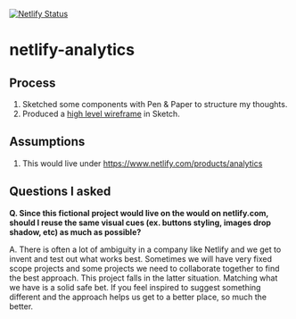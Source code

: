 [![Netlify Status](https://api.netlify.com/api/v1/badges/e471d9a2-7e27-4a50-841a-45b61da1265a/deploy-status)](https://app.netlify.com/sites/stupefied-williams-152b2a/deploys)

# netlify-analytics

## Process
1. Sketched some components with Pen & Paper to structure my thoughts.
2. Produced a [high level wireframe](https://user-images.githubusercontent.com/51401041/58946824-b5e1fd80-8754-11e9-9ecf-d86fc53853c2.jpg) in Sketch.

## Assumptions
1. This would live under https://www.netlify.com/products/analytics

## Questions I asked
**Q. Since this fictional project would live on the would on netlify.com, should I reuse the same visual cues (ex. buttons styling, images drop shadow, etc) as much as possible?**

A. There is often a lot of ambiguity in a company like Netlify and we get to invent and test out what works best.  Sometimes we will have very fixed scope projects and some projects we need to collaborate together to find the best approach.  This project falls in the latter situation.  Matching what we have is a solid safe bet.  If you feel inspired to suggest something different and the approach helps us get to a better place, so much the better.
